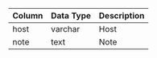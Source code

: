 | Column | Data Type | Description |
| ------ | --------- | ----------- |
| host   | varchar   | Host        |
| note   | text      | Note        |
